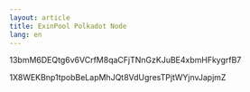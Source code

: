 ```yaml
---
layout: article
title: ExinPool Polkadot Node
lang: en
---
```


13bmM6DEQtg6v6VCrfM8qaCFjTNnGzKJuBE4xbmHFkygrfB7

1X8WEKBnp1tpobBeLapMhJQt8VdUgresTPjtWYjnvJapjmZ
